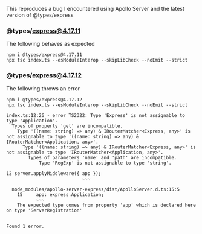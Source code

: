 This reproduces a bug I encountered using Apollo Server and the latest version of @types/express

### @types/express@4.17.11

The following behaves as expected

```
npm i @types/express@4.17.11
npx tsc index.ts --esModuleInterop --skipLibCheck --noEmit --strict
```

### @types/express@4.17.12

The following throws an error

```
npm i @types/express@4.17.12
npx tsc index.ts --esModuleInterop --skipLibCheck --noEmit --strict

index.ts:12:26 - error TS2322: Type 'Express' is not assignable to type 'Application'.
  Types of property 'get' are incompatible.
    Type '((name: string) => any) & IRouterMatcher<Express, any>' is not assignable to type '((name: string) => any) & IRouterMatcher<Application, any>'.      
      Type '((name: string) => any) & IRouterMatcher<Express, any>' is not assignable to type 'IRouterMatcher<Application, any>'.
        Types of parameters 'name' and 'path' are incompatible.
            Type 'RegExp' is not assignable to type 'string'.

12 server.applyMiddleware({ app });
                            ~~~

  node_modules/apollo-server-express/dist/ApolloServer.d.ts:15:5
    15     app: express.Application;
           ~~~
    The expected type comes from property 'app' which is declared here on type 'ServerRegistration'


Found 1 error.
```
